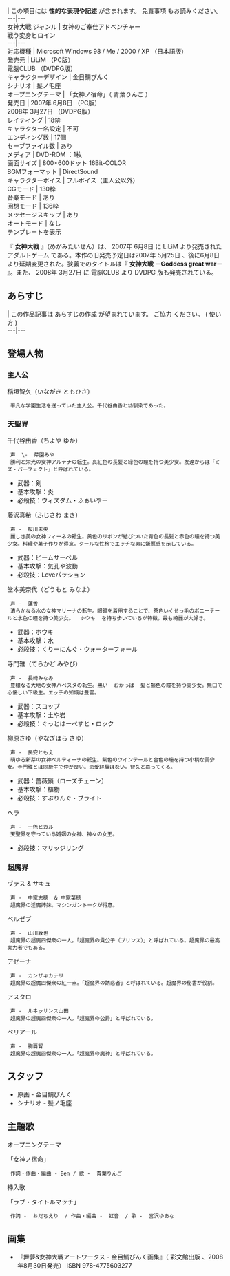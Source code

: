 |  この項目には **性的な表現や記述** が含まれます。  免責事項  もお読みください。  
---|---  
女神大戦  ジャンル  |  女神のご奉仕アドベンチャー    
戦う変身ヒロイン  
---|---  
対応機種  |  Microsoft Windows  98  /  Me  /  2000  /  XP  （日本語版）   
発売元  |  LiLiM  （PC版）   
電脳CLUB  （DVDPG版）  
キャラクターデザイン  |  金目鯛ぴんく   
シナリオ  |  髪ノ毛座   
オープニングテーマ  |  「女神ノ宿命」（  青葉りんご  ）   
発売日  |  2007年  6月8日  （PC版）   
2008年  3月27日  （DVDPG版）  
レイティング  |  18禁   
キャラクター名設定  |  不可   
エンディング数  |  17個   
セーブファイル数  |  あり   
メディア  |  DVD-ROM  ：1枚   
画面サイズ  |  800×600ドット 16Bit-COLOR   
BGMフォーマット  |  DirectSound   
キャラクターボイス  |  フルボイス（主人公以外）   
CGモード  |  130枠   
音楽モード  |  あり   
回想モード  |  136枠   
メッセージスキップ  |  あり   
オートモード  |  なし   
テンプレートを表示  
  
『 **女神大戦** 』（めがみたいせん）は、  2007年  6月8日  に  LiLiM  より発売された  アダルトゲーム
である。本作の旧発売予定日は2007年  5月25日  、後に6月8日より延期変更された。狭義でのタイトルは『 **女神大戦 －Goddess great
war－** 』。また、  2008年  3月27日  に  電脳CLUB  より  DVDPG  版も発売されている。

##  あらすじ  

|  この作品記事は  あらすじの作成  が望まれています。  ご協力  ください。  (  使い方  )  
---|---  
  
##  登場人物  

###  主人公  

稲垣智久（いながき ともひさ）

     平凡な学園生活を送っていた主人公。千代谷由香と幼馴染であった。 

###  天聖界  

千代谷由香（ちよや ゆか）

     声  \-  芹園みや 
     勝利と栄光の女神アルテナの転生。真紅色の長髪と緑色の瞳を持つ美少女。友達からは「ミズ・パーフェクト」と呼ばれている。 

  * 武器：剣 
  * 基本攻撃：炎 
  * 必殺技：ウィズダム・ふぁいやー 

藤沢真希（ふじさわ まき）

     声 -  桜川未央 
     麗しき美の女神フィーネの転生。黄色のリボンが結びついた青色の長髪と赤色の瞳を持つ美少女。料理や菓子作りが得意。クールな性格でエッチな男に嫌悪感を示している。 

  * 武器：ビームサーベル 
  * 基本攻撃：気孔や波動 
  * 必殺技：Loveパッション 

堂本美奈代（どうもと みなよ）

     声 -  蓮香 
     清らかなる水の女神マリーナの転生。眼鏡を着用することで、茶色いくせっ毛のポニーテールと水色の瞳を持つ美少女。  ホウキ  を持ち歩いているが特徴。最も綺麗が大好き。 

  * 武器：ホウキ 
  * 基本攻撃：水 
  * 必殺技：くりーにんぐ・ウォーターフォール 

寺門雅（てらかど みやび）

     声 -  長崎みなみ 
     豊穣なる大地の女神ハベスタの転生。黒い  おかっぱ  髪と藤色の瞳を持つ美少女。無口で心優しい下級生。エッチの知識は豊富。 

  * 武器：スコップ 
  * 基本攻撃：土や岩 
  * 必殺技：ぐっとはーべすと・ロック 

柳原さゆ（やなぎはら さゆ）

     声 -  民安ともえ 
     萌ゆる新芽の女神ペルティーナの転生。紫色のツインテールと金色の瞳を持つ小柄な美少女。寺門雅とは同級生で仲が良い。恋愛経験はない。智久と慕ってくる。 

  * 武器：薔薇鎖（ローズチェーン） 
  * 基本攻撃：植物 
  * 必殺技：すぶりんぐ・ブライト 

ヘラ

     声 -  一色ヒカル 
     天聖界を守っている婚姻の女神、神々の女王。 

  * 必殺技：マリッジリング 

###  超魔界  

ヴァス & サキュ

     声 -  中家志穂  & 中家菜穂 
     超魔界の淫魔姉妹。マシンガントークが得意。 
ベルゼブ

     声 -  山川敦也 
     超魔界の超魔四傑衆の一人。「超魔界の貴公子（プリンス）」と呼ばれている。超魔界の最高実力者でもある。 
アゼーナ

     声 -  カンザキカナリ 
     超魔界の超魔四傑衆の紅一点。「超魔界の誘惑者」と呼ばれている。超魔界の秘書が役割。 
アスタロ

     声 -  ルネッサンス山田 
     超魔界の超魔四傑衆の一人。「超魔界の公爵」と呼ばれている。 
ベリアール

     声 -  胸肩腎 
     超魔界の超魔四傑衆の一人。「超魔界の魔神」と呼ばれている。 

##  スタッフ  

  * 原画 -  金目鯛ぴんく 
  * シナリオ -  髪ノ毛座 

##  主題歌  

オープニングテーマ

    

「女神ノ宿命」

     作詞・作曲・編曲 - Ben / 歌 -  青葉りんご 

挿入歌

    

「ラブ・タイトルマッチ」

     作詞 -  おだちえり  / 作曲・編曲 -  虹音  / 歌 -  宮沢ゆあな 

##  画集  

  * 『舞夢&女神大戦アートワークス - 金目鯛ぴんく画集』（  彩文館出版  、2008年8月30日発売）  ISBN 978-4775603277 

